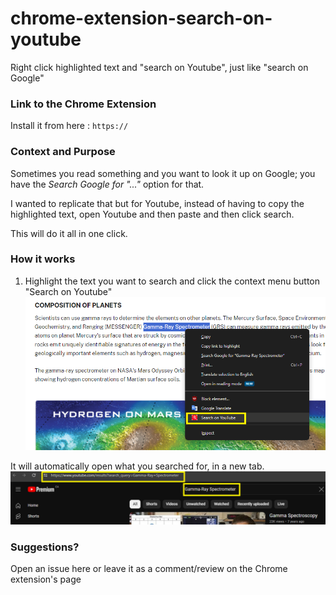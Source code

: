 # chrome-extension-search-on-youtube
Right click highlighted text and "search on Youtube", just like "search on Google"

### Link to the Chrome Extension
Install it from here : ```https://```

### Context and Purpose
Sometimes you read something and you want to look it up on Google; you have the *Search Google for "..."* option for that.

I wanted to replicate that but for Youtube, instead of having to copy the highlighted text, open Youtube and then paste and then click search.

This will do it all in one click.

### How it works
1. Highlight the text you want to search and click the context menu button "Search on Youtube"
![](ex_img1.png)

It will automatically open what you searched for, in a new tab.
![](ex_img2.png)

### Suggestions?
Open an issue here or leave it as a comment/review on the Chrome extension's page
